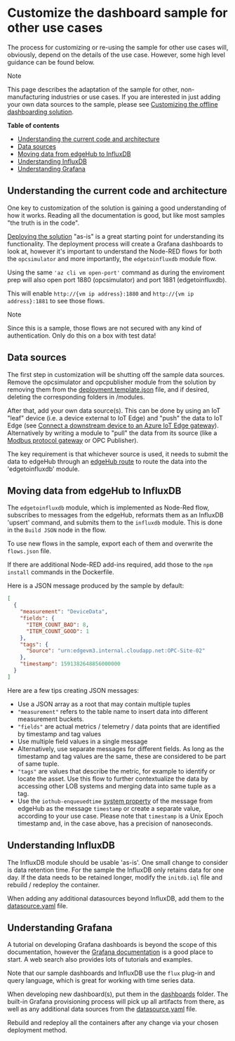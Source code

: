 # Customize the dashboard sample for other use cases

The process for customizing or re-using the sample for other use cases will, obviously, depend on the details of the use case. However, some high level guidance can be found below.

> [!NOTE]
> This page describes the adaptation of the sample for other, non-manufacturing industries or use cases. If you are interested in just adding your own data sources to the sample, please see [Customizing the offline dashboarding solution](customize-sample-oee.md).

**Table of contents**
* [Understanding the current code and architecture](#understanding-the-current-code-and-architecture)
* [Data sources](#data-sources)
* [Moving data from edgeHub to InfluxDB](#moving-data-from-edgeHub-to-InfluxDB)
* [Understanding InfluxDB](#understanding-influxdb)
* [Understanding Grafana](#understanding-grafana)

## Understanding the current code and architecture

One key to customization of the solution is gaining a good understanding of how it works. Reading all the documentation is good, but like most samples "the truth is in the code".

[Deploying the solution](deployment-manual.md) "as-is" is a great starting point for understanding its functionality. The deployment process will create a Grafana dashboards to look at, however it's important to understand the Node-RED flows for both the `opcsimulator` and more importantly, the `edgetoinfluxdb` module flow.

Using the same `'az cli vm open-port'` command as during the enviroment prep will also open port 1880 (opcsimulator) and port 1881 (edgetoinfluxdb).

This will enable `http://{vm ip address}:1880` and `http://{vm ip address}:1881` to see those flows.

> [!NOTE]
> Since this is a sample, those flows are not secured with any kind of authentication. Only do this on a box with test data!

## Data sources

The first step in customization will be shutting off the sample data sources. Remove the opcsimulator and opcpublisher module from the solution by removing them from the [deployment.template.json](/deployment.template.json) file, and if desired, deleting the corresponding folders in /modules.

After that, add your own data source(s). This can be done by using an IoT "leaf" device (i.e. a device external to IoT Edge) and "push" the data to IoT Edge (see [Connect a downstream device to an Azure IoT Edge gateway](https://docs.microsoft.com/en-us/azure/iot-edge/how-to-connect-downstream-device)). Alternatively by writing a module to "pull" the data from its source (like a [Modbus protocol gateway](https://docs.microsoft.com/en-us/azure/iot-edge/deploy-modbus-gateway) or OPC Publisher).

The key requirement is that whichever source is used, it needs to submit the data to edgeHub through an [edgeHub route](https://docs.microsoft.com/en-us/azure/iot-edge/module-composition#declare-routes) to route the data into the 'edgetoinfluxdb' module.

## Moving data from edgeHub to InfluxDB

The `edgetoinfluxdb` module, which is implemented as Node-Red flow, subscribes to messages from the edgeHub, reformats them as an InfluxDB 'upsert' command, and submits them to the `influxdb` module. This is done in the `Build JSON` node in the flow.

To use new flows in the sample, export each of them and overwrite the `flows.json` file. 

If there are additional Node-RED add-ins required, add those to the `npm install` commands in the Dockerfile.

Here is a JSON message produced by the sample by default:

```json
[
  {
    "measurement": "DeviceData",
    "fields": {
      "ITEM_COUNT_BAD": 8,
      "ITEM_COUNT_GOOD": 1
    },
    "tags": {
      "Source": "urn:edgevm3.internal.cloudapp.net:OPC-Site-02"
    },
    "timestamp": 1591382648856000000
  }
]
```

Here are a few tips creating JSON messages:

* Use a JSON array as a root that may contain multiple tuples
* `"measurement"` refers to the table name to insert data into different measurement buckets.
* `"fields"` are actual metrics / telemetry / data points that are identified by timestamp and tag values
* Use multiple field values in a single message
* Alternatively, use separate messages for different fields. As long as the timestamp and tag values are the same, these are considered to be part of same tuple.
* `"tags"` are values that describe the metric, for example to identify or locate the asset. Use this flow to further contextualize the data by accessing other LOB systems and merging data into same tuple as a tag.
* Use the `iothub-enqueuedtime` [system property](https://docs.microsoft.com/en-us/azure/iot-hub/iot-hub-devguide-messages-construct#system-properties-of-d2c-iot-hub-messages) of the message from edgeHub as the message `timestamp` or create a separate value, according to your use case. Please note that `timestamp` is a Unix Epoch timestamp and, in the case above, has a precision of nanoseconds.

## Understanding InfluxDB

The InfluxDB module should be usable 'as-is'. One small change to consider is data retention time. For the sample the InfluxDB only retains data for one day. If the data needs to be retained longer, modify the `initdb.iql` file and rebuild / redeploy the container.

When adding any additional datasources beyond InfluxDB, add them to the [datasource.yaml](/modules/grafana/grafana-provisioning/datasources/datasource.yml) file.

## Understanding Grafana

A tutorial on developing Grafana dashboards is beyond the scope of this documentation, however the [Grafana documentation](https://grafana.com/docs/grafana/latest/) is a good place to start. A web search also provides lots of tutorials and examples.

Note that our sample dashboards and InfluxDB use the `flux` plug-in and query language, which is great for working with time series data.

When developing new dashboard(s), put them in the [dashboards](/modules/grafana/grafana-provisioning) folder. The built-in Grafana provisioning process will pick up all artifacts from there, as well as any additional data sources from the [datasource.yaml](/modules/grafana/grafana-provisioning/datasources/datasource.yml) file.

Rebuild and redeploy all the containers after any change via your chosen deployment method.
